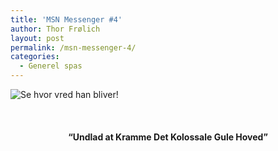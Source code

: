 ```yaml
---
title: 'MSN Messenger #4'
author: Thor Frølich
layout: post
permalink: /msn-messenger-4/
categories:
  - Generel spas
---
```

<div class="bitImage bitCenter" style="width: 225px">
  <img src="http://www.abekat.net/images/MSNMessenger_0004.gif" alt="Se hvor vred han bliver!" /></p>
</div>

<center>
  <br /> <h4>
    “Undlad at Kramme Det Kolossale Gule Hoved”
  </h4>
  
  <p>
    </center>
  </p>